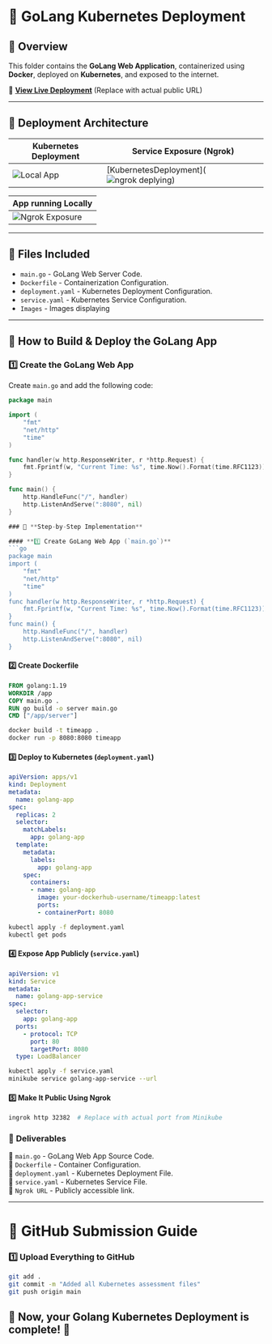 # 🚀 GoLang Kubernetes Deployment

## 📌 Overview
This folder contains the **GoLang Web Application**, containerized using **Docker**, deployed on **Kubernetes**, and exposed to the internet.

📄 **[View Live Deployment](#)** (Replace with actual public URL)

---

## 📌 Deployment Architecture

| **Kubernetes Deployment** | **Service Exposure (Ngrok)** |
|-------------------------|--------------------------|
| ![Local App](![kubernetes-Integeration](https://github.com/user-attachments/assets/c774638c-ede2-417f-9821-82fcfd97f464)) | [KubernetesDeployment](![ngrok deplying](https://github.com/user-attachments/assets/a02d4486-4eae-4a7d-8719-7136dbbe747b)) |

| **App running Locally** |
|------------------------------|
| ![Ngrok Exposure](![output](https://github.com/user-attachments/assets/8af055c7-39a1-44c1-b131-6a1606ce5227)) |

---

## 📂 Files Included
- `main.go` - GoLang Web Server Code.
- `Dockerfile` - Containerization Configuration.
- `deployment.yaml` - Kubernetes Deployment Configuration.
- `service.yaml` - Kubernetes Service Configuration.
- `Images` -  Images displaying

---

## 📌 How to Build & Deploy the GoLang App

### **1️⃣ Create the GoLang Web App**
Create `main.go` and add the following code:

```go
package main

import (
    "fmt"
    "net/http"
    "time"
)

func handler(w http.ResponseWriter, r *http.Request) {
    fmt.Fprintf(w, "Current Time: %s", time.Now().Format(time.RFC1123))
}

func main() {
    http.HandleFunc("/", handler)
    http.ListenAndServe(":8080", nil)
}

### 📌 **Step-by-Step Implementation**

#### **1️⃣ Create GoLang Web App (`main.go`)**
```go
package main
import (
    "fmt"
    "net/http"
    "time"
)
func handler(w http.ResponseWriter, r *http.Request) {
    fmt.Fprintf(w, "Current Time: %s", time.Now().Format(time.RFC1123))
}
func main() {
    http.HandleFunc("/", handler)
    http.ListenAndServe(":8080", nil)
}
```

#### **2️⃣ Create Dockerfile**
```dockerfile
FROM golang:1.19
WORKDIR /app
COPY main.go .
RUN go build -o server main.go
CMD ["/app/server"]
```
```sh
docker build -t timeapp .
docker run -p 8080:8080 timeapp
```

#### **3️⃣ Deploy to Kubernetes (`deployment.yaml`)**
```yaml
apiVersion: apps/v1
kind: Deployment
metadata:
  name: golang-app
spec:
  replicas: 2
  selector:
    matchLabels:
      app: golang-app
  template:
    metadata:
      labels:
        app: golang-app
    spec:
      containers:
      - name: golang-app
        image: your-dockerhub-username/timeapp:latest
        ports:
        - containerPort: 8080
```
```sh
kubectl apply -f deployment.yaml
kubectl get pods
```

#### **4️⃣ Expose App Publicly (`service.yaml`)**
```yaml
apiVersion: v1
kind: Service
metadata:
  name: golang-app-service
spec:
  selector:
    app: golang-app
  ports:
    - protocol: TCP
      port: 80
      targetPort: 8080
  type: LoadBalancer
```
```sh
kubectl apply -f service.yaml
minikube service golang-app-service --url
```

#### **5️⃣ Make It Public Using Ngrok**
```sh
ingrok http 32382  # Replace with actual port from Minikube
```

### 📌 **Deliverables**
📂 `main.go` - GoLang Web App Source Code.  
📂 `Dockerfile` - Container Configuration.  
📂 `deployment.yaml` - Kubernetes Deployment File.  
📂 `service.yaml` - Kubernetes Service File.  
📂 `Ngrok URL` - Publicly accessible link.  

---

# 📌 **GitHub Submission Guide**

### **1️⃣ Upload Everything to GitHub**
```sh
git add .
git commit -m "Added all Kubernetes assessment files"
git push origin main
```

🚀 Now, your Golang Kubernetes Deployment is complete! 💯
---
